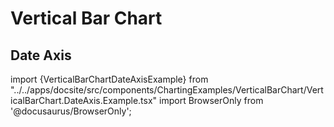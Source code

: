 # Vertical Bar Chart

## Date Axis
import {VerticalBarChartDateAxisExample} from "../../apps/docsite/src/components/ChartingExamples/VerticalBarChart/VerticalBarChart.DateAxis.Example.tsx"
import BrowserOnly from '@docusaurus/BrowserOnly';

<BrowserOnly>
<VerticalBarChartDateAxisExample/>
</BrowserOnly>

